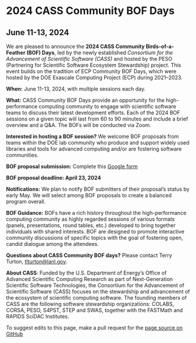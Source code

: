 
# 2024 CASS Community BOF Days
## June 11-13, 2024

We are pleased to announce the **2024 CASS Community Birds-of-a-Feather (BOF) Days**, led by the newly established _Consortium for the Advancement of Scientific Software (CASS)_ and hosted by the PESO (Partnering for Scientific Software Ecosystem Stewardship) project.  This event builds on the tradition of ECP Community BOF Days, which were hosted by the DOE Exascale Computing Project (ECP) during 2021–2023. 

**When:** June 11-13, 2024, with multiple sessions each day.

**What:** CASS Community BOF Days provide an opportunity for the high-performance computing community to engage with scientific software teams to discuss their latest development efforts.  Each of the 2024 BOF sessions on a given topic will last from 60 to 90 minutes and include a brief overview and a Q&A. The BOFs will be conducted via Zoom.

**Interested in hosting a BOF session?**  We welcome BOF proposals from teams within the DOE lab community who produce and support widely used libraries and tools for advanced computing and/or are fostering software communities. 

**BOF proposal submission:** Complete this [Google form](https://docs.google.com/forms/d/1MnJS42q4b-d0Y2IONymO_UoO81aEazY6-muDpgVOj_k/edit)

**BOF proposal deadline: April 23, 2024**

**Notifications:** We plan to notify BOF submitters of their proposal’s status by early May. We will select among BOF proposals to create a balanced program overall. 

**BOF Guidance:** BOFs have a rich history throughout the high-performance computing community as highly regarded sessions of various formats (panels, presentations, round tables, etc.) developed to bring together individuals with shared interests.  BOF are designed to promote interactive community discussions of specific topics with the goal of fostering open, candid dialogue among the attendees.

**Questions about CASS Community BOF days?**  Please contact Terry Turton, <tlturton@lanl.gov>.

**About CASS**: Funded by the U.S. Department of Energy’s Office of Advanced Scientific Computing Research as part of Next-Generation Scientific Software Technologies, the Consortium for the Advancement of Scientific Software (CASS) focuses on the stewardship and advancement of the ecosystem of scientific computing software. The founding members of CASS are the following software stewardship organizations: COLABS, CORSA, PESO, S4PST, STEP and SWAS, together with the FASTMath and RAPIDS SciDAC Institutes.  

To suggest edits to this page, make a pull request for the [page source on GitHub](https://github.com/pesoproject/pesoproject.github.io/blob/main/bofs.md)